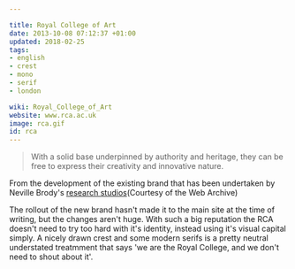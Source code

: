 ```yaml
---

title: Royal College of Art
date: 2013-10-08 07:12:37 +01:00
updated: 2018-02-25
tags:
- english
- crest
- mono
- serif
- london

wiki: Royal_College_of_Art
website: www.rca.ac.uk
image: rca.gif
id: rca
---
```


<blockquote>With a solid base underpinned by authority and heritage, they can be free to express their creativity and innovative nature.</blockquote>

From the development of the existing brand that has been undertaken by Neville Brody's
<a href="http://www.researchstudios.com/2013/01/31/royal-college-of-art-identity-development/">research studios</a>(Courtesy of the Web Archive)

The rollout of the new brand hasn't made it to the main site at the time of writing, but the changes aren't huge. With such a big reputation the RCA doesn't need to try too hard with it's identity, instead using it's visual capital simply. A nicely drawn crest and some modern serifs is a pretty neutral understated treatmment that says 'we are the Royal College, and we don't need to shout about it'.
